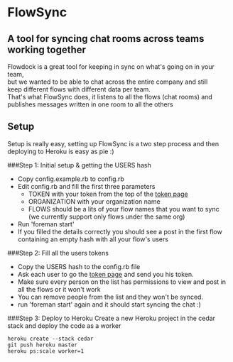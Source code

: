 FlowSync
=======
A tool for syncing chat rooms across teams working together
-----

Flowdock is a great tool for keeping in sync on what's going on in your team,  
but we wanted to be able to chat across the entire company and still  
keep different flows with different data per team.  
That's what FlowSync does, it listens to all the flows (chat rooms) and publishes messages written in one room to all the others

Setup
----
Setup is really easy, setting up FlowSync is a two step process and then deploying to Heroku is easy as pie :)

###Step 1: Initial setup & getting the USERS hash
* Copy config.example.rb to config.rb
* Edit config.rb and fill the first three parameters
    * TOKEN with your token from the top of the [token page](https://www.flowdock.com/account/tokens)
    * ORGANIZATION with your organization name
    * FLOWS should be a lits of your flow names that you want to sync (we currently support only flows under the same org)
* Run 'foreman start'
* If you filled the details correctly you should see a post in the first flow containing an empty hash with all your flow's users

###Step 2: Fill all the users tokens
* Copy the USERS hash to the config.rb file
* Ask each user to go the [token page](https://www.flowdock.com/account/tokens) and send you his token.
* Make sure every person on the list has permissions to view and post in all the flows or it won't work
* You can remove people from the list and they won't be synced.
* run 'foreman start' again and it should start syncing the chat :)

###Step 3: Deploy to Heroku
Create a new Heroku project in the cedar stack and deploy the code as a worker

    heroku create --stack cedar
    git push heroku master
    heroku ps:scale worker=1
